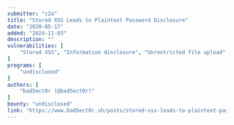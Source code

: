 ```yaml
---
submitter: "c2a"
title: "Stored XSS Leads to Plaintext Password Disclosure"
date: "2020-05-17"
added: "2024-11-03"
description: ""
vulnerabilities: [
    "Stored XSS", "Information disclosure", "Unrestricted file upload"
]
programs: [
    "undisclosed"
]
authors: [
    "bad5ect0r (@bad5ect0r)"
]
bounty: "undisclosed"
link: "https://www.bad5ect0r.sh/posts/stored-xss-leads-to-plaintext-password-disclosure/"
---
```




